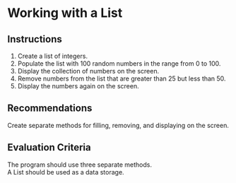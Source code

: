 # Working with a List

## Instructions

1. Create a list of integers.
2. Populate the list with 100 random numbers in the range from 0 to 100.
3. Display the collection of numbers on the screen.
4. Remove numbers from the list that are greater than 25 but less than 50.
5. Display the numbers again on the screen.

## Recommendations

Create separate methods for filling, removing, and displaying on the screen.

## Evaluation Criteria

The program should use three separate methods.  
A List should be used as a data storage.
